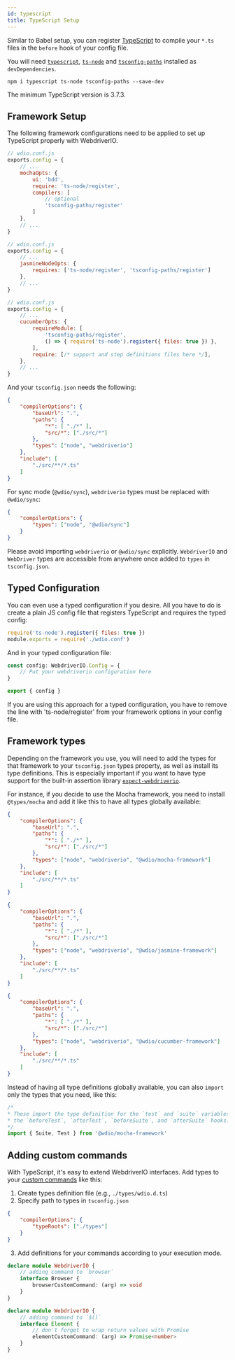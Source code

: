 ```yaml
---
id: typescript
title: TypeScript Setup
---
```


Similar to Babel setup, you can register [TypeScript](http://www.typescriptlang.org) to compile your `*.ts` files in the `before` hook of your config file.

You will need [`typescript`](https://github.com/microsoft/TypeScript), [`ts-node`](https://github.com/TypeStrong/ts-node) and [`tsconfig-paths`](https://github.com/dividab/tsconfig-paths) installed as `devDependencies`.

```
npm i typescript ts-node tsconfig-paths --save-dev
```

The minimum TypeScript version is 3.7.3.

## Framework Setup

The following framework configurations need to be applied to set up TypeScript properly with WebdriverIO.

<!--DOCUSAURUS_CODE_TABS-->
<!--Mocha-->
```js
// wdio.conf.js
exports.config = {
    // ...
    mochaOpts: {
        ui: 'bdd',
        require: 'ts-node/register',
        compilers: [
            // optional
            'tsconfig-paths/register'
        ]
    },
    // ...
}
```
<!--Jasmine-->
```js
// wdio.conf.js
exports.config = {
    // ...
    jasmineNodeOpts: {
        requires: ['ts-node/register', 'tsconfig-paths/register']
    },
    // ...
}
```
<!--Cucumber-->
```js
// wdio.conf.js
exports.config = {
    // ...
    cucumberOpts: {
        requireModule: [
            'tsconfig-paths/register',
            () => { require('ts-node').register({ files: true }) },
        ],
        require: [/* support and step definitions files here */],
    },
    // ...
}
```
<!--END_DOCUSAURUS_CODE_TABS-->

And your `tsconfig.json` needs the following:

```json
{
    "compilerOptions": {
        "baseUrl": ".",
        "paths": {
            "*": [ "./*" ],
            "src/*": ["./src/*"]
        },
        "types": ["node", "webdriverio"]
    },
    "include": [
        "./src/**/*.ts"
    ]
}
```

For sync mode (`@wdio/sync`), `webdriverio` types must be replaced with `@wdio/sync`:

```json
{
    "compilerOptions": {
        "types": ["node", "@wdio/sync"]
    }
}
```

Please avoid importing `webdriverio` or `@wdio/sync` explicitly.
`WebdriverIO` and `WebDriver` types are accessible from anywhere once added to `types` in `tsconfig.json`.

## Typed Configuration

You can even use a typed configuration if you desire.
All you have to do is create a plain JS config file that registers TypeScript and requires the typed config:

```javascript
require('ts-node').register({ files: true })
module.exports = require('./wdio.conf')
```

And in your typed configuration file:

```typescript
const config: WebdriverIO.Config = {
    // Put your webdriverio configuration here
}

export { config }
```

If you are using this approach for a typed configuration, you have to remove the line with 'ts-node/register' from your framework options in your config file.

## Framework types

Depending on the framework you use, you will need to add the types for that framework to your `tsconfig.json` types property, as well as install its type definitions. This is especially important if you want to have type support for the built-in assertion library [`expect-webdriverio`](https://www.npmjs.com/package/expect-webdriverio).

For instance, if you decide to use the Mocha framework, you need to install `@types/mocha` and add it like this to have all types globally available:

<!--DOCUSAURUS_CODE_TABS-->
<!--Mocha-->
```json
{
    "compilerOptions": {
        "baseUrl": ".",
        "paths": {
            "*": [ "./*" ],
            "src/*": ["./src/*"]
        },
        "types": ["node", "webdriverio", "@wdio/mocha-framework"]
    },
    "include": [
        "./src/**/*.ts"
    ]
}
```
<!--Jasmine-->
```json
{
    "compilerOptions": {
        "baseUrl": ".",
        "paths": {
            "*": [ "./*" ],
            "src/*": ["./src/*"]
        },
        "types": ["node", "webdriverio", "@wdio/jasmine-framework"]
    },
    "include": [
        "./src/**/*.ts"
    ]
}
```
<!--Cucumber-->
```json
{
    "compilerOptions": {
        "baseUrl": ".",
        "paths": {
            "*": [ "./*" ],
            "src/*": ["./src/*"]
        },
        "types": ["node", "webdriverio", "@wdio/cucumber-framework"]
    },
    "include": [
        "./src/**/*.ts"
    ]
}
```
<!--END_DOCUSAURUS_CODE_TABS-->

Instead of having all type definitions globally available, you can also `import` only the types that you need, like this:

```typescript
/*
* These import the type definition for the `test` and `suite` variables that are available in
* the `beforeTest`, `afterTest`, `beforeSuite`, and `afterSuite` hooks.
*/
import { Suite, Test } from '@wdio/mocha-framework'
```

## Adding custom commands

With TypeScript, it's easy to extend WebdriverIO interfaces. Add types to your [custom commands](CustomCommands.md) like this:

1. Create types definition file (e.g., `./types/wdio.d.ts`)
2. Specify path to types in `tsconfig.json`

```json
{
    "compilerOptions": {
        "typeRoots": ["./types"]
    }
}
```

3. Add definitions for your commands according to your execution mode.

<!--DOCUSAURUS_CODE_TABS-->
<!--Sync Mode-->
```typescript
declare module WebdriverIO {
    // adding command to `browser`
    interface Browser {
        browserCustomCommand: (arg) => void
    }
}
```
<!--Async Mode-->
```typescript
declare module WebdriverIO {
    // adding command to `$()`
    interface Element {
        // don't forget to wrap return values with Promise
        elementCustomCommand: (arg) => Promise<number>
    }
}
```
<!--END_DOCUSAURUS_CODE_TABS-->

